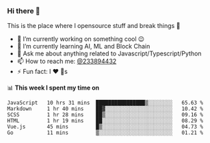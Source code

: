 ### Hi there 👋

<!--
**a233894432/a233894432** is a ✨ _special_ ✨ repository because its `README.md` (this file) appears on your GitHub profile.

Here are some ideas to get you started:

- 🔭 I’m currently working on ...
- 🌱 I’m currently learning ...
- 👯 I’m looking to collaborate on ...
- 🤔 I’m looking for help with ...
- 💬 Ask me about ...
- 📫 How to reach me: ...
- 😄 Pronouns: ...
- ⚡ Fun fact: ...
-->
 
 
This is the place where I opensource stuff and break things :rofl:

- 🔭 I’m currently working on something cool :wink:
- 🌱 I’m currently learning AI, ML and Block Chain
- 💬 Ask me about anything related to Javascript/Typescript/Python
- 📫 How to reach me: [@233894432](https://twitter.com/233894432)
- ⚡ Fun fact: I :heart: :dog:s

📊 **This week I spent my time on**
<!--START_SECTION:waka-->

```text
JavaScript   10 hrs 31 mins  ████████████████▒░░░░░░░░   65.63 %
Markdown     1 hr 40 mins    ██▓░░░░░░░░░░░░░░░░░░░░░░   10.42 %
SCSS         1 hr 28 mins    ██▒░░░░░░░░░░░░░░░░░░░░░░   09.16 %
HTML         1 hr 19 mins    ██░░░░░░░░░░░░░░░░░░░░░░░   08.29 %
Vue.js       45 mins         █▒░░░░░░░░░░░░░░░░░░░░░░░   04.73 %
Go           11 mins         ▒░░░░░░░░░░░░░░░░░░░░░░░░   01.21 %
```

<!--END_SECTION:waka-->
